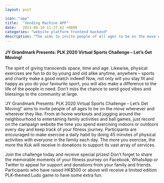 ```yaml
---
layout: post

icon: "app"
title:  "Vending Machine APP"
date:   2021-06-10 11:27:42 +0800
categories: "website platform frontend backend"
description: "The aims to invite people of all ages to be on the move whenever and wherever they like."
---
```

#### JY Grandmark Presents: PLK 2020 Virtual Sports Challenge – Let’s Get Moving!
The spirit of giving transcends space, time and age. Likewise, physical exercises are fun to do by young and old alike anytime, anywhere – sports and charity make a good match indeed! Now, not only will you stay fit and happy as you do your favourite sport, you will also make a difference to the life of the people in need. Don’t miss the chance to send good vibes and blessings to the community at large.

‘JY Grandmark Presents: PLK 2020 Virtual Sports Challenge – Let’s Get Moving!’ aims to invite people of all ages to be on the move whenever and wherever they like. From at-home workouts and jogging around the neighbourhood to entertaining family activities and ball games, just record on the campaign website the time you spend exercising indoors or outdoors every day and keep track of your fitness journey. Participants are encouraged to make exercise a daily habit by doing 45 minutes of physical activities with everyone in the family each day. The more you exercise, the more the Kuk will receive in donations to support its vast array of services.

Join the challenge today and receive special prizes! Don’t forget to share the memorable moments of your fitness journey on Facebook, WhatsApp or Twitter to appeal for support and donations from your family and friends. Participants who have raised HK$500 or above will receive a limited edition PLK-themed Ludo game to have some extra fun.